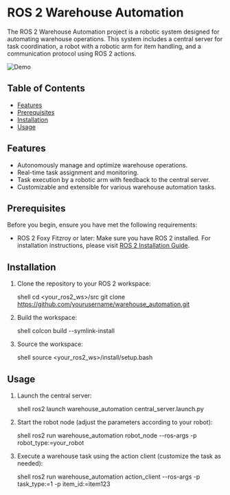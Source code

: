 # ROS 2 Warehouse Automation

The ROS 2 Warehouse Automation project is a robotic system designed for automating warehouse operations. This system includes a central server for task coordination, a robot with a robotic arm for item handling, and a communication protocol using ROS 2 actions.

![Demo](demo.gif)

## Table of Contents

- [Features](#features)
- [Prerequisites](#prerequisites)
- [Installation](#installation)
- [Usage](#usage)

## Features

- Autonomously manage and optimize warehouse operations.
- Real-time task assignment and monitoring.
- Task execution by a robotic arm with feedback to the central server.
- Customizable and extensible for various warehouse automation tasks.

## Prerequisites

Before you begin, ensure you have met the following requirements:

- ROS 2 Foxy Fitzroy or later: Make sure you have ROS 2 installed. For installation instructions, please visit [ROS 2 Installation Guide](https://index.ros.org/doc/ros2/Installation/).

## Installation

1. Clone the repository to your ROS 2 workspace:

   shell
   cd <your_ros2_ws>/src
   git clone https://github.com/yourusername/warehouse_automation.git
   

2. Build the workspace:

   shell
   colcon build --symlink-install
   

3. Source the workspace:

   shell
   source <your_ros2_ws>/install/setup.bash
   

## Usage

1. Launch the central server:

   shell
   ros2 launch warehouse_automation central_server.launch.py
   

2. Start the robot node (adjust the parameters according to your robot):

   shell
   ros2 run warehouse_automation robot_node --ros-args -p robot_type:=your_robot
   

3. Execute a warehouse task using the action client (customize the task as needed):

   shell
   ros2 run warehouse_automation action_client --ros-args -p task_type:=1 -p item_id:=item123